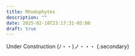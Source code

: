 ```yaml
---
title: Rhodophytes
description: ""
date: 2025-02-10T23:17:31-05:00
draft: true
---
```


Under Construction <span class="kaomoji">(ﾉ・・)ノ・・・</span>
{.secondary}
